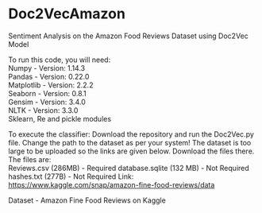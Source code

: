 # Doc2VecAmazon
Sentiment Analysis on the Amazon Food Reviews Dataset using Doc2Vec Model <br>

To run this code, you will need: <br>
Numpy - Version: 1.14.3 <br>
Pandas - Version: 0.22.0 <br>
Matplotlib - Version: 2.2.2 <br>
Seaborn - Version: 0.8.1 <br>
Gensim - Version: 3.4.0 <br>
NLTK - Version: 3.3.0 <br>
Sklearn, Re and pickle modules <br>

To execute the classifier: 
Download the repository and run the Doc2Vec.py file. Change the path to the dataset as per your system! The dataset is too large to be uploaded so the links are given below. Download the files there. The files are: <br>
Reviews.csv (286MB) - Required
database.sqlite (132 MB) - Not Required
hashes.txt (277B) - Not Required
Link: https://www.kaggle.com/snap/amazon-fine-food-reviews/data


Dataset - Amazon Fine Food Reviews on Kaggle
